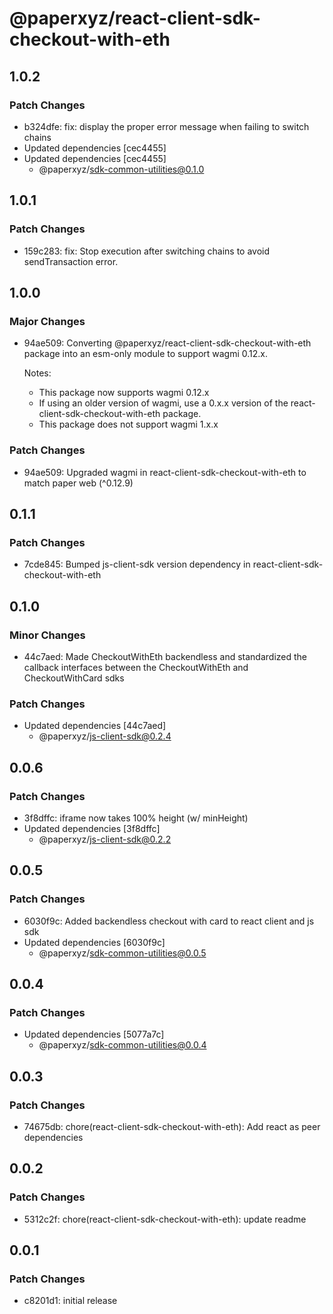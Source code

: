 # @paperxyz/react-client-sdk-checkout-with-eth

## 1.0.2

### Patch Changes

- b324dfe: fix: display the proper error message when failing to switch chains
- Updated dependencies [cec4455]
- Updated dependencies [cec4455]
  - @paperxyz/sdk-common-utilities@0.1.0

## 1.0.1

### Patch Changes

- 159c283: fix: Stop execution after switching chains to avoid sendTransaction error.

## 1.0.0

### Major Changes

- 94ae509: Converting @paperxyz/react-client-sdk-checkout-with-eth package into an esm-only module to support wagmi 0.12.x.

  Notes:

  - This package now supports wagmi 0.12.x
  - If using an older version of wagmi, use a 0.x.x version of the react-client-sdk-checkout-with-eth package.
  - This package does not support wagmi 1.x.x

### Patch Changes

- 94ae509: Upgraded wagmi in react-client-sdk-checkout-with-eth to match paper web (^0.12.9)

## 0.1.1

### Patch Changes

- 7cde845: Bumped js-client-sdk version dependency in react-client-sdk-checkout-with-eth

## 0.1.0

### Minor Changes

- 44c7aed: Made CheckoutWithEth backendless and standardized the callback interfaces between the CheckoutWithEth and CheckoutWithCard sdks

### Patch Changes

- Updated dependencies [44c7aed]
  - @paperxyz/js-client-sdk@0.2.4

## 0.0.6

### Patch Changes

- 3f8dffc: iframe now takes 100% height (w/ minHeight)
- Updated dependencies [3f8dffc]
  - @paperxyz/js-client-sdk@0.2.2

## 0.0.5

### Patch Changes

- 6030f9c: Added backendless checkout with card to react client and js sdk
- Updated dependencies [6030f9c]
  - @paperxyz/sdk-common-utilities@0.0.5

## 0.0.4

### Patch Changes

- Updated dependencies [5077a7c]
  - @paperxyz/sdk-common-utilities@0.0.4

## 0.0.3

### Patch Changes

- 74675db: chore(react-client-sdk-checkout-with-eth): Add react as peer dependencies

## 0.0.2

### Patch Changes

- 5312c2f: chore(react-client-sdk-checkout-with-eth): update readme

## 0.0.1

### Patch Changes

- c8201d1: initial release
